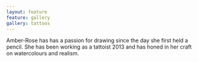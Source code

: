 ```yaml
---
layout: feature
feature: gallery
gallery: tattoos
---
```

Amber-Rose has has a passion for drawing since the day she first held a pencil.
She has been working as a tattoist 2013 and has honed in her craft on watercolours and realism.

